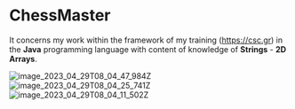 # ChessMaster
It concerns my work within the framework of my training (<a href="https://csc.gr">https://csc.gr</a>) in the **Java** programming language with content of knowledge of **Strings** - **2D Arrays**.

![image_2023_04_29T08_04_47_984Z](https://user-images.githubusercontent.com/131518369/235292055-b0a2d8ef-1a91-448e-a70d-6fd8f919c696.png)
![image_2023_04_29T08_04_25_741Z](https://user-images.githubusercontent.com/131518369/235292064-4f0bb277-3699-4180-905a-b6fac57525ac.png)
![image_2023_04_29T08_04_11_502Z](https://user-images.githubusercontent.com/131518369/235292073-a21ec6af-1e34-4ac9-8998-9952d216467a.png)
